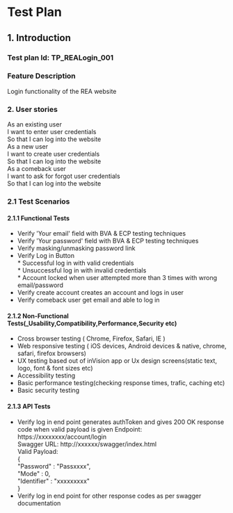 # Test Plan

## 1. Introduction
### Test plan Id: TP_REALogin_001
### Feature Description
Login functionality of the REA website
### 2. User stories
As an existing user   
 I want to enter user credentials  
So that I can log into the website  
As a new user  
 I want to create user credentials  
So that I can log into the website    
As a comeback user  
 I want to ask for forgot user credentials   
So that I can log into the website  
### 2.1 Test Scenarios
#### 2.1.1 Functional Tests
* Verify 'Your email' field with BVA & ECP testing techniques
* Verify 'Your password' field with BVA & ECP testing techniques
* Verify masking/unmasking password link
* Verify Log in Button   
        * Successful log in with valid credentials  
        * Unsuccessful log in with invalid credentials  
        * Account locked when user attempted more than 3 times with wrong email/password
* Verify create account creates an account and logs in user
* Verify comeback user get email and able to log in
#### 2.1.2 Non-Functional Tests(_Usability,Compatibility,Performance,Security etc)
* Cross browser testing ( Chrome, Firefox, Safari, IE )
* Web responsive testing ( iOS devices, Android devices & native, chrome, safari, firefox browsers)
* UX testing based out of inVision app or Ux design screens(static text, logo, font & font sizes etc)
* Accessibility testing
* Basic performance testing(checking response times, trafic, caching etc)
* Basic security testing
#### 2.1.3 API Tests
* Verify log in end point generates authToken and gives 200 OK response code when valid payload is given
   Endpoint: https://xxxxxxxx/account/login  
   Swagger URL: http://xxxxxx/swagger/index.html   
   Valid Payload:  
    {  
     "Password" : "Passxxxx",  
     "Mode" : 0,  
     "Identifier" : "xxxxxxxxx"  
    }
* Verify log in end point for other response codes as per swagger documentation
